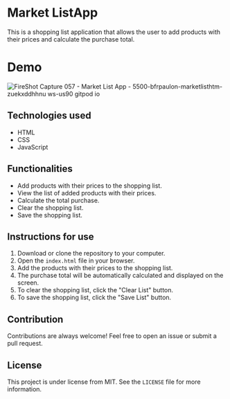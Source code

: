 # Market ListApp

This is a shopping list application that allows the user to add products with their prices and calculate the purchase total.
# Demo
![FireShot Capture 057 - Market List App - 5500-bfrpaulon-marketlisthtm-zuekxddhhnu ws-us90 gitpod io](https://user-images.githubusercontent.com/122818137/225068127-6e9bf072-c994-4bc1-98fd-6ce1d66ede45.png)

## Technologies used

- HTML
- CSS
- JavaScript

## Functionalities

- Add products with their prices to the shopping list.
- View the list of added products with their prices.
- Calculate the total purchase.
- Clear the shopping list.
- Save the shopping list.

## Instructions for use

1. Download or clone the repository to your computer.
2. Open the `index.html` file in your browser.
3. Add the products with their prices to the shopping list.
4. The purchase total will be automatically calculated and displayed on the screen.
5. To clear the shopping list, click the "Clear List" button.
6. To save the shopping list, click the "Save List" button.

## Contribution

Contributions are always welcome! Feel free to open an issue or submit a pull request.

## License

This project is under license from MIT. See the `LICENSE` file for more information.
